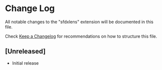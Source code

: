# Change Log

All notable changes to the "sfdxlens" extension will be documented in this file.

Check [Keep a Changelog](http://keepachangelog.com/) for recommendations on how to structure this file.

## [Unreleased]

- Initial release